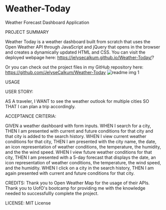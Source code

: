 # Weather-Today
Weather Forecast Dashboard Application

PROJECT SUMMARY

Weather Today is a weather dashboard built from scratch that uses the Open Weather API through JavaScript and jQuery that opens in the browser and creates a dynamically updated HTML and CSS.
You can visit the deployed webpage here: https://jelysecalkum.github.io/Weather-Today/?

Or you can check out the project files in my GitHub repository here: https://github.com/JelyseCalkum/Weather-Today
![readme img 1](https://user-images.githubusercontent.com/115381607/204702421-5358da61-92f7-42f9-b4d9-e7bc85af9dc0.png)

USAGE

USER STORY:

AS A traveler, I WANT to see the weather outlook for multiple cities SO THAT I can plan a trip accordingly.

ACCEPTANCE CRITERIA:

GIVEN a weather dashboard with form inputs.
WHEN I search for a city, THEN I am presented with current and future conditions for that city and that city is added to the search history.
WHEN I view current weather conditions for that city, THEN I am presented with the city name, the date, an icon representation of weather conditions, the temperature, the humidity, and the the wind speed.
WHEN I view future weather conditions for that city, THEN I am presented with a 5-day forecast that displays the date, an icon representation of weather conditions, the temperature, the wind speed, and the humidity.
WHEN I click on a city in the search history, THEN I am again presented with current and future conditions for that city.

CREDITS: Thank you to Open Weather Map for the usage of their APIs. Thank you to UofO's bootcamp for providing me with the knowledge needed to successfullly complete the project.

LICENSE: MIT License
